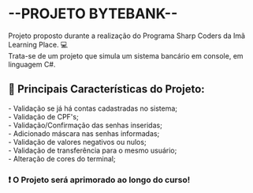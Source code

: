 <h1>--PROJETO BYTEBANK--</h1>
Projeto proposto durante a realização do Programa Sharp Coders da Imã Learning Place.
💻<br>
Trata-se de um projeto que simula um sistema bancário em console, em linguagem C#.

<h2>📌 Principais Características do Projeto:</h2>
  - Validação se já há contas cadastradas no sistema;<br>
  - Validação de CPF's;<br>
  - Validação/Confirmação das senhas inseridas;<br>
  - Adicionado máscara nas senhas informadas;<br>
  - Validação de valores negativos ou nulos;<br>
  - Validação de transferência para o mesmo usuário;<br>
  - Alteração de cores do terminal;
  
<b><h3> ❗ O Projeto será aprimorado ao longo do curso!
  
    
